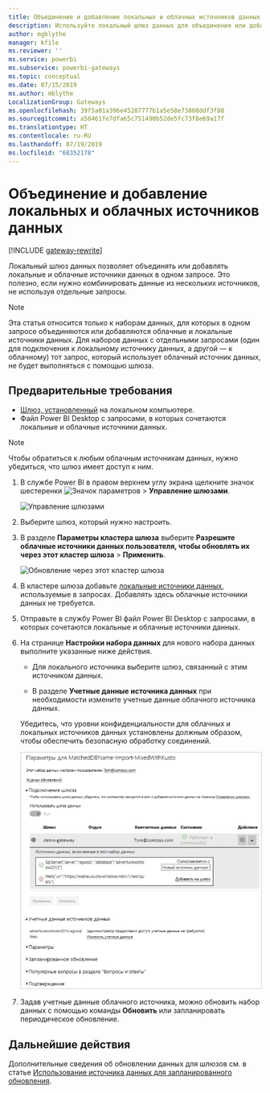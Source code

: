 ```yaml
---
title: Объединение и добавление локальных и облачных источников данных
description: Используйте локальный шлюз данных для объединения или добавления локальных и облачных источников данных в одном запросе.
author: mgblythe
manager: kfile
ms.reviewer: ''
ms.service: powerbi
ms.subservice: powerbi-gateways
ms.topic: conceptual
ms.date: 07/15/2019
ms.author: mblythe
LocalizationGroup: Gateways
ms.openlocfilehash: 39f5a01a396e45207777b1a5e58e73808ddf3f88
ms.sourcegitcommit: a58461fe7dfa65c751490b52de5fc73f8e69a17f
ms.translationtype: HT
ms.contentlocale: ru-RU
ms.lasthandoff: 07/19/2019
ms.locfileid: "68352178"
---
```

# <a name="merge-or-append-on-premises-and-cloud-data-sources"></a>Объединение и добавление локальных и облачных источников данных

[!INCLUDE [gateway-rewrite](includes/gateway-rewrite.md)]

Локальный шлюз данных позволяет объединять или добавлять локальные и облачные источники данных в одном запросе. Это полезно, если нужно комбинировать данные из нескольких источников, не используя отдельные запросы.

>[!NOTE]
>Эта статья относится только к наборам данных, для которых в одном запросе объединяются или добавляются облачные и локальные источники данных. Для наборов данных с отдельными запросами (один для подключения к локальному источнику данных, а другой — к облачному) тот запрос, который использует облачный источник данных, не будет выполняться с помощью шлюза.

## <a name="prerequisites"></a>Предварительные требования

- [Шлюз, установленный](/data-integration/gateway/service-gateway-install) на локальном компьютере.
- Файл Power BI Desktop с запросами, в которых сочетаются локальные и облачные источники данных.

>[!NOTE]
>Чтобы обратиться к любым облачным источникам данных, нужно убедиться, что шлюз имеет доступ к ним.

1. В службе Power BI в правом верхнем углу экрана щелкните значок шестеренки ![Значок параметров](media/service-gateway-mashup-on-premises-cloud/icon-gear.png) > **Управление шлюзами**.

    ![Управление шлюзами](media/service-gateway-mashup-on-premises-cloud/manage-gateways.png)

2. Выберите шлюз, который нужно настроить.

3. В разделе **Параметры кластера шлюза** выберите **Разрешите облачные источники данных пользователя, чтобы обновлять их через этот кластер шлюза** > **Применить**.

    ![Обновление через этот кластер шлюза](media/service-gateway-mashup-on-premises-cloud/refresh-gateway-cluster.png)

4. В кластере шлюза добавьте [локальные источники данных](service-gateway-enterprise-manage-scheduled-refresh.md#add-a-data-source), используемые в запросах. Добавлять здесь облачные источники данных не требуется.

5. Отправьте в службу Power BI файл Power BI Desktop с запросами, в которых сочетаются локальные и облачные источники данных.

6. На странице **Настройки набора данных** для нового набора данных выполните указанные ниже действия.

   - Для локального источника выберите шлюз, связанный с этим источником данных.

   - В разделе **Учетные данные источника данных** при необходимости измените учетные данные облачного источника данных.

    Убедитесь, что уровни конфиденциальности для облачных и локальных источников данных установлены должным образом, чтобы обеспечить безопасную обработку соединений.

     ![Параметры набора данных](media/service-gateway-mashup-on-premises-cloud/dataset-settings.png)

7. Задав учетные данные облачного источника, можно обновить набор данных с помощью команды **Обновить** или запланировать периодическое обновление.

## <a name="next-steps"></a>Дальнейшие действия

Дополнительные сведения об обновлении данных для шлюзов см. в статье [Использование источника данных для запланированного обновления](service-gateway-enterprise-manage-scheduled-refresh.md#using-the-data-source-for-scheduled-refresh).
